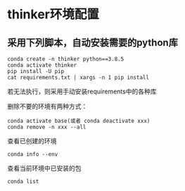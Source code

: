 
# thinker环境配置

## 采用下列脚本，自动安装需要的python库
```Shell
conda create -n thinker python==3.8.5
conda activate thinker
pip install -U pip
cat requirements.txt | xargs -n 1 pip install
```
若无法执行，则采用手动安装requirements中的各种库

删除不要的环境有两种方式：
```Shell
conda activate base(或者 conda deactivate xxx)
conda remove -n xxx --all
```

查看已创建的环境
```Shell
conda info --env
```

查看当前环境中已安装的包
```Shell
conda list
```